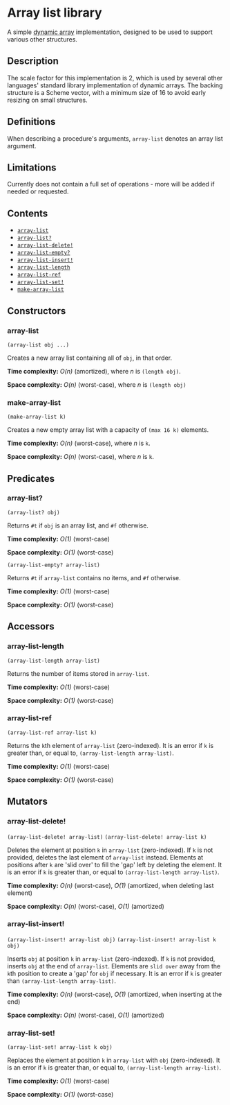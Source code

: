 # Array list library #

A simple [dynamic array][1] implementation, designed to be used to support
various other structures.

## Description ##

The scale factor for this implementation is 2, which is used by several other
languages' standard library implementation of dynamic arrays. The backing
structure is a Scheme vector, with a minimum size of 16 to avoid early resizing
on small structures.

## Definitions ##

When describing a procedure's arguments, ``array-list`` denotes an array list
argument.

## Limitations ##

Currently does not contain a full set of operations - more will be added if
needed or requested.

## Contents ##

- [`array-list`](#array-list)
- [`array-list?`](#array-list1)
- [`array-list-delete!`](#array-list-delete)
- [`array-list-empty?`](#array-list-empty) 
- [`array-list-insert!`](#array-list-insert)
- [`array-list-length`](#array-list-length)
- [`array-list-ref`](#array-list-ref)
- [`array-list-set!`](#array-list-set)
- [`make-array-list`](#make-array-list)

## Constructors ##

### array-list ###

```(array-list obj ...)```

Creates a new array list containing all of ``obj``, in that order.

**Time complexity:** *O(n)* (amortized), where *n* is ``(length obj)``.

**Space complexity:** *O(n)* (worst-case), where *n* is ``(length obj)``

### make-array-list ###

```(make-array-list k)```

Creates a new empty array list with a capacity of ``(max 16 k)`` elements.

**Time complexity:** *O(n)* (worst-case), where *n* is ``k``.

**Space complexity:** *O(n)* (worst-case), where *n* is ``k``.

## Predicates ##

### array-list? ###

```(array-list? obj)```

Returns ``#t`` if ``obj`` is an array list, and ``#f`` otherwise.

**Time complexity:** *O(1)* (worst-case)

**Space complexity:** *O(1)* (worst-case)

```(array-list-empty? array-list)```

Returns ``#t`` if ``array-list`` contains no items, and ``#f`` otherwise.

**Time complexity:** *O(1)* (worst-case)

**Space complexity:** *O(1)* (worst-case)

## Accessors ##

### array-list-length ###

```(array-list-length array-list)```

Returns the number of items stored in ``array-list``.

**Time complexity:** *O(1)* (worst-case)

**Space complexity:** *O(1)* (worst-case)

### array-list-ref ###

```(array-list-ref array-list k)```

Returns the ``k``th element of ``array-list`` (zero-indexed). It is an error if
``k`` is greater than, or equal to, ``(array-list-length array-list)``.

**Time complexity:** *O(1)* (worst-case)

**Space complexity:** *O(1)* (worst-case)

## Mutators ##

### array-list-delete! ###

```(array-list-delete! array-list)```
```(array-list-delete! array-list k)```

Deletes the element at position ``k`` in ``array-list`` (zero-indexed). If ``k``
is not provided, deletes the last element of ``array-list`` instead. Elements at
positions after ``k`` are 'slid over' to fill the 'gap' left by deleting the
element. It is an error if ``k`` is greater than, or equal to 
``(array-list-length array-list)``.

**Time complexity:** *O(n)* (worst-case), *O(1)* (amortized, when deleting last
element)

**Space complexity:** *O(n)* (worst-case), *O(1)* (amortized)

### array-list-insert! ###

```(array-list-insert! array-list obj)```
```(array-list-insert! array-list k obj)```

Inserts ``obj`` at position ``k`` in ``array-list`` (zero-indexed). If ``k`` is
not provided, inserts ``obj`` at the end of ``array-list``. Elements are `slid
over` away from the ``k``th position to create a 'gap' for ``obj`` if necessary.
It is an error if ``k`` is greater than ``(array-list-length array-list)``.

**Time complexity:** *O(n)* (worst-case), *O(1)* (amortized, when inserting at
the end)

**Space complexity:** *O(n)* (worst-case), *O(1)* (amortized)

### array-list-set! ###

```(array-list-set! array-list k obj)```

Replaces the element at position ``k`` in ``array-list`` with ``obj``
(zero-indexed). It is an error if ``k`` is greater than, or equal to,
``(array-list-length array-list)``.

**Time complexity:** *O(1)* (worst-case)

**Space complexity:** *O(1)* (worst-case)

[1]: https://en.wikipedia.org/wiki/Dynamic_array
